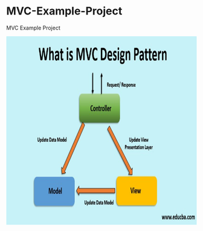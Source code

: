 # MVC-Example-Project
MVC Example Project


<a href="https://github.com/Ilhom0549/
MVC-Example-Project/blob/master/resources/images/what-is-mvc-design-pattern.jpg" target="_blank"><img src="https://github.com/Ilhom0549/MVC-Example-Project/blob/master/resources/images/what-is-mvc-design-pattern.jpg" height="500"></a>
